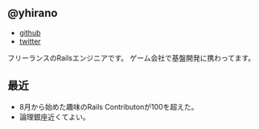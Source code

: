 ## @yhirano

- [github](https://github.com/yhirano55)
- [twitter](https://twitter.com/yoshi_hirano)

フリーランスのRailsエンジニアです。
ゲーム会社で基盤開発に携わってます。

## 最近

- 8月から始めた趣味のRails Contributonが100を超えた。
- 論理銀座近くてよい。
